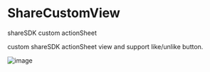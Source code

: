 ShareCustomView
===============

shareSDK custom actionSheet


custom shareSDK actionSheet view  and support like/unlike button.

 ![image](https://github.com/79144876/ShareCustomViewscreenshots/screenshot.jpg)
